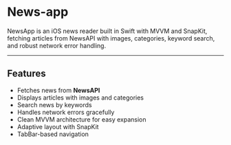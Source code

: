 # News-app

NewsApp is an iOS news reader built in Swift with MVVM and SnapKit, fetching articles from NewsAPI with images, categories, keyword search, and robust network error handling.

---

## Features
- Fetches news from **NewsAPI**  
- Displays articles with images and categories  
- Search news by keywords  
- Handles network errors gracefully  
- Clean MVVM architecture for easy expansion  
- Adaptive layout with SnapKit  
- TabBar-based navigation  
